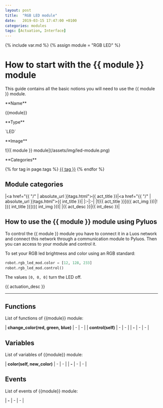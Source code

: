 ```yaml
---
layout: post
title:  "RGB LED module"
date:   2019-03-15 17:47:00 +0100
categories: modules
tags: [Actuation, Interface]
---
```

{% include var.md %}
{% assign module = "RGB LED" %}

# How to start with the {{ module }} module

This guide contains all the basic notions you will need to use the {{ module }} module.

<div class="sheet" markdown="1">

<p class="sheet-title" markdown="1">**Name**</p>

<p class="indent" markdown="1">{{module}}</p>

<p class="sheet-title" markdown="1">**Type**</p>

<p class="indent" markdown="1">`LED`</p>

<p class="sheet-title" markdown="1">**Image**</p>

<p class="indent" markdown="1">![{{ module }} module](/assets/img/led-module.png)</p>

<p class="sheet-title" markdown="1">**Categories**</p>

<p class="indent" markdown="1">
{% for tag in page.tags %}
  <a href="{{ "/" | absolute_url }}tags.html">{{ tag }}</a>
{% endfor %}
</p>
</div>


## Module categories

|<a href="{{ "/" | absolute_url }}tags.html">{{ act_title }}</a>|<a href="{{ "/" | absolute_url }}tags.html">{{ int_title }}</a>|
|:-|:-|
|![{{ act_title }}]({{ act_img }})|![{{ int_title }}]({{ int_img }})|
|{{ act_desc }}|{{ int_desc }}|


## How to use the {{ module }} module using Pyluos

To control the {{ module }} module you have to connect it in a Luos network and connect this network through a communication module to Pyluos. Then you can access to your module and control it.

To set your RGB led brightness and color using an RGB standard:

```python
robot.rgb_led_mod.color = [12, 128, 233]
robot.rgb_led_mod.control()
```
 
The values `[0, 0, 0]` turn the LED off.

{{ actuation_desc }}

----

## Functions
List of functions of {{module}} module:

| **change_color(red, green, blue)** | - | - | 
| **control(self)** | - | - | 
| **-** | - | - | 

## Variables
List of variables of {{module}} module:

| **color(self, new_color)** | - | - | 
| **-** | - | - | 

## Events
List of events of {{module}} module:
 
| **-** | - | - | 
